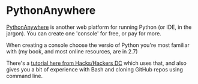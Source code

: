 # PythonAnywhere

[PythonAnywhere](https://www.pythonanywhere.com) is another web platform for running Python (or IDE, in the jargon). You can create one 'console' for free, or pay for more.

When creating a console choose the versio of Python you're most familiar with (my book, and most online resources, are in 2.7)

There's a [tutorial here from Hacks/Hackers DC](https://github.com/eads/hhdcpython) which uses that, and also gives you a bit of experience with Bash and cloning GitHub repos using command line.
